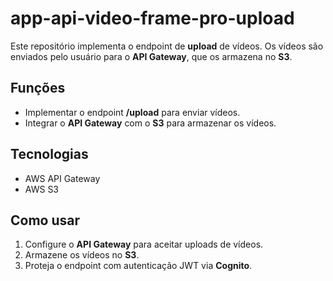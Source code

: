 # app-api-video-frame-pro-upload

Este repositório implementa o endpoint de **upload** de vídeos. Os vídeos são enviados pelo usuário para o **API Gateway**, que os armazena no **S3**.

## Funções
- Implementar o endpoint **/upload** para enviar vídeos.
- Integrar o **API Gateway** com o **S3** para armazenar os vídeos.

## Tecnologias
- AWS API Gateway
- AWS S3

## Como usar
1. Configure o **API Gateway** para aceitar uploads de vídeos.
2. Armazene os vídeos no **S3**.
3. Proteja o endpoint com autenticação JWT via **Cognito**.
